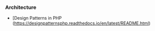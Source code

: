 ### Architecture
- [Design Patterns in PHP (https://designpatternsphp.readthedocs.io/en/latest/README.html)
